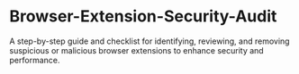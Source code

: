 # Browser-Extension-Security-Audit
A step-by-step guide and checklist for identifying, reviewing, and removing suspicious or malicious browser extensions to enhance security and performance.
